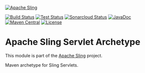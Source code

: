 [![Apache Sling](https://sling.apache.org/res/logos/sling.png)](https://sling.apache.org)

&#32;[![Build Status](https://ci-builds.apache.org/job/Sling/job/modules/job/sling-servlet-archetype/job/master/badge/icon)](https://ci-builds.apache.org/job/Sling/job/modules/job/sling-servlet-archetype/job/master/)&#32;[![Test Status](https://img.shields.io/jenkins/tests.svg?jobUrl=https://ci-builds.apache.org/job/Sling/job/modules/job/sling-servlet-archetype/job/master/)](https://ci-builds.apache.org/job/Sling/job/modules/job/sling-servlet-archetype/job/master/test/?width=800&height=600)&#32;[![Sonarcloud Status](https://sonarcloud.io/api/project_badges/measure?project=apache_sling-servlet-archetype&metric=alert_status)](https://sonarcloud.io/dashboard?id=apache_sling-servlet-archetype)&#32;[![JavaDoc](https://www.javadoc.io/badge/org.apache.sling/sling-servlet-archetype.svg)](https://www.javadoc.io/doc/org.apache.sling/sling-servlet-archetype)&#32;[![Maven Central](https://maven-badges.herokuapp.com/maven-central/org.apache.sling/sling-servlet-archetype/badge.svg)](https://search.maven.org/#search%7Cga%7C1%7Cg%3A%22org.apache.sling%22%20a%3A%22sling-servlet-archetype%22) [![License](https://img.shields.io/badge/License-Apache%202.0-blue.svg)](https://www.apache.org/licenses/LICENSE-2.0)

# Apache Sling Servlet Archetype

This module is part of the [Apache Sling](https://sling.apache.org) project.

Maven archetype for Sling Servlets.
